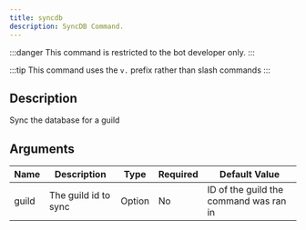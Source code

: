 ```yaml
---
title: syncdb
description: SyncDB Command.
---
```


:::danger
This command is restricted to the bot developer only.
:::

:::tip
This command uses the `v.` prefix rather than slash commands
:::

## Description

Sync the database for a guild

## Arguments

| Name  | Description          | Type   | Required | Default Value                          |
| ----- | -------------------- | ------ | -------- | -------------------------------------- |
| guild | The guild id to sync | Option | No       | ID of the guild the command was ran in |
